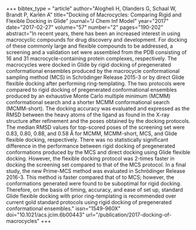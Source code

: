 +++
bibtex_type = "article"
author="Alogheli H, Olanders G, Schaal W, Brandt P, Karlén A"
title="Docking of Macrocycles: Comparing Rigid and Flexible Docking in Glide"
journal="J Chem Inf Model"
year="2017"
date="2017-02-27"
volume="57"
number="2"
pages="190-202"
abstract="In recent years, there has been an increased interest in using macrocyclic compounds for drug discovery and development. For docking of these commonly large and flexible compounds to be addressed, a screening and a validation set were assembled from the PDB consisting of 16 and 31 macrocycle-containing protein complexes, respectively. The macrocycles were docked in Glide by rigid docking of pregenerated conformational ensembles produced by the macrocycle conformational sampling method (MCS) in Schrödinger Release 2015-3 or by direct Glide flexible docking after performing ring-templating. The two protocols were compared to rigid docking of pregenerated conformational ensembles produced by an exhaustive Monte Carlo multiple minimum (MCMM) conformational search and a shorter MCMM conformational search (MCMM-short). The docking accuracy was evaluated and expressed as the RMSD between the heavy atoms of the ligand as found in the X-ray structure after refinement and the poses obtained by the docking protocols. The median RMSD values for top-scored poses of the screening set were 0.83, 0.80, 0.88, and 0.58 Å for MCMM, MCMM-short, MCS, and Glide flexible docking, respectively. There was no statistically significant difference in the performance between rigid docking of pregenerated conformations produced by the MCS and direct docking using Glide flexible docking. However, the flexible docking protocol was 2-times faster in docking the screening set compared to that of the MCS protocol. In a final study, the new Prime-MCS method was evaluated in Schrödinger Release 2016-3. This method is faster compared that of to MCS; however, the conformations generated were found to be suboptimal for rigid docking. Therefore, on the basis of timing, accuracy, and ease of set up, standard Glide flexible docking with prior ring-templating is recommended over current gold standard protocols using rigid docking of pregenerated conformational ensembles."
issn="1549-960X"
doi="10.1021/acs.jcim.6b00443"
url="/publication/2017-docking-of-macrocycles"
+++
